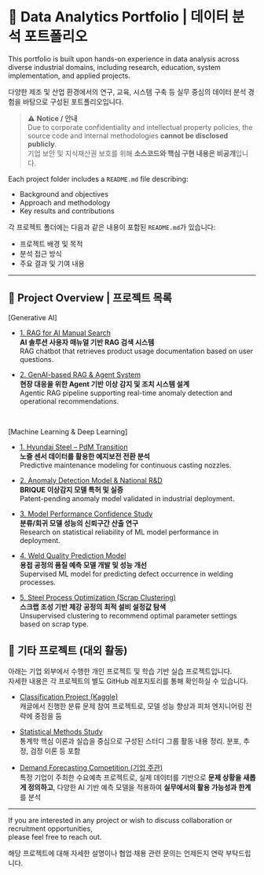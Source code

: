 # 📂 Data Analytics Portfolio | 데이터 분석 포트폴리오

This portfolio is built upon hands-on experience in data analysis across diverse industrial domains, including research, education, system implementation, and applied projects.

다양한 제조 및 산업 환경에서의 연구, 교육, 시스템 구축 등 실무 중심의 데이터 분석 경험을 바탕으로 구성된 포트폴리오입니다.

> ⚠️ **Notice / 안내**  
> Due to corporate confidentiality and intellectual property policies, the source code and internal methodologies **cannot be disclosed publicly**.  
> 기업 보안 및 지식재산권 보호를 위해 **소스코드와 핵심 구현 내용은 비공개**입니다.  

Each project folder includes a `README.md` file describing:
- Background and objectives  
- Approach and methodology  
- Key results and contributions  

각 프로젝트 폴더에는 다음과 같은 내용이 포함된 `README.md`가 있습니다:
- 프로젝트 배경 및 목적  
- 분석 접근 방식  
- 주요 결과 및 기여 내용

---

## 📁 Project Overview | 프로젝트 목록

[Generative AI]

- [1. RAG for AI Manual Search](./brique_rag/README.md)  
  **AI 솔루션 사용자 매뉴얼 기반 RAG 검색 시스템**  
  RAG chatbot that retrieves product usage documentation based on user questions.

- [2. GenAI-based RAG & Agent System](./agentic_rag/README.md)  
  **현장 대응을 위한 Agent 기반 이상 감지 및 조치 시스템 설계**  
  Agentic RAG pipeline supporting real-time anomaly detection and operational recommendations.

<br>

[Machine Learning & Deep Learning]

- [1. Hyundai Steel – PdM Transition](./hyundai_pdm/README.md)   
  **노즐 센서 데이터를 활용한 예지보전 전환 분석**  
  Predictive maintenance modeling for continuous casting nozzles.

- [2. Anomaly Detection Model & National R&D](./brique_anomaly_model/README.md)  
  **BRIQUE 이상감지 모델 특허 및 실증**  
  Patent-pending anomaly model validated in industrial deployment.

- [3. Model Performance Confidence Study](./model_ci/README.md)  
  **분류/회귀 모델 성능의 신뢰구간 산출 연구**  
  Research on statistical reliability of ML model performance in deployment.

- [4. Weld Quality Prediction Model](./samsung_weld_quality/README.md)  
  **용접 공정의 품질 예측 모델 개발 및 성능 개선**  
  Supervised ML model for predicting defect occurrence in welding processes.

- [5. Steel Process Optimization (Scrap Clustering)](./dongguk_steel_optimize/README.md)  
  **스크랩 조성 기반 제강 공정의 최적 설비 설정값 탐색**  
  Unsupervised clustering to recommend optimal parameter settings based on scrap type.

## 🧪 기타 프로젝트 (대외 활동)

아래는 기업 외부에서 수행한 개인 프로젝트 및 학습 기반 실습 프로젝트입니다.  
자세한 내용은 각 프로젝트의 별도 GitHub 레포지토리를 통해 확인하실 수 있습니다.

- [Classification Project (Kaggle)](https://github.com/Deok-Hun/Kaggle_ICR)  
  캐글에서 진행한 분류 문제 참여 프로젝트로, 모델 성능 향상과 피처 엔지니어링 전략에 중점을 둠

- [Statistical Methods Study](https://github.com/Deok-Hun/Stats-Craft-LAB)  
  통계학 핵심 이론과 실습을 중심으로 구성된 스터디 그룹 활동 내용 정리. 분포, 추정, 검정 이론 등 포함

- [Demand Forecasting Competition (기업 주관)](https://github.com/Deok-Hun/aiffelthon_public)  
  특정 기업이 주최한 수요예측 프로젝트로, 실제 데이터를 기반으로 **문제 상황을 새롭게 정의하고**, 다양한 AI 기반 예측 모델을 적용하여 **실무에서의 활용 가능성과 한계**를 분석
---

If you are interested in any project or wish to discuss collaboration or recruitment opportunities,  
please feel free to reach out.

해당 프로젝트에 대해 자세한 설명이나 협업·채용 관련 문의는 언제든지 연락 부탁드립니다.

